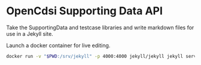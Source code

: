# OpenCdsi Supporting Data API

Take the SupportingData and testcase libraries and write markdown files for use in a Jekyll site.

Launch a docker container for live editing.

```bash
docker run -v "$PWD:/srv/jekyll" -p 4000:4000 jekyll/jekyll jekyll serve --livereload
```